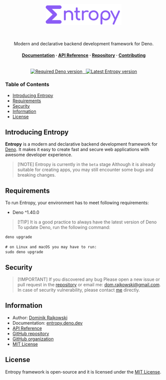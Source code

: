 <div align="center">
  <br>
  <img src="./.github/assets/logo_full.png" height="68" alt="Logo">
  <br>
  <br>
  <br>
  <p align="center">
    Modern and declarative backend development framework for Deno.
  </p>
  <h4>
    <a href="https://entropy.deno.dev" target="_blank">Documentation</a>
    <span> · </span>
    <a href="https://deno.land/x/entropy/mod.ts" target="_blank">API Reference</a>
    <span> · </span>
    <a href="https://github.com/entropy-deno/core" target="_blank">Repository</a>
    <span> · </span>
    <a href="https://entropy.deno.dev/docs/more/contributing" target="_blank">Contributing</a>
  </h4>
  <br>
  <a href="https://deno.land/x/entropy" target="_blank">
    <img src="https://shield.deno.dev/deno/%5E1.40.0" alt="Required Deno version">
    &nbsp;
    <img src="https://shield.deno.dev/x/entropy" alt="Latest Entropy version">
  </a>
  <br>
</div>

### Table of Contents

- [Introducing Entropy](#introducing-entropy)
- [Requirements](#requirements)
- [Security](#security)
- [Information](#information)
- [License](#license)

## Introducing Entropy

**Entropy** is a modern and declarative backend development framework for
[Deno](https://deno.com). It makes it easy to create fast and secure web
applications with awesome developer experience.

> [!NOTE] Entropy is currently in the `beta` stage
> Although it is already suitable for creating apps,
> you may still encounter some bugs and breaking changes.

## Requirements

To run Entropy, your environment has to meet following requirements:

- Deno ^1.40.0

> [!TIP] It is a good practice to always have the latest version of Deno
> To update Deno, run the following command:

```shell
deno upgrade

# on Linux and macOS you may have to run:
sudo deno upgrade
```

## Security

> [!IMPORTANT] If you discovered any bug
> Please open a new issue or pull
> request in the [repository](https://github.com/entropy-deno/core) or email me:
> dom.rajkowski@gmail.com. In case of security vulnerability, please contact
> [me](https://github.com/dominiq007) directly.

## Information

- Author: [Dominik Rajkowski](https://github.com/dominiq007)
- Documentation: [entropy.deno.dev](https://entropy.deno.dev)
- [API Reference](https://deno.land/x/entropy/mod.ts)
- [GitHub repository](https://github.com/entropy-deno/core)
- [GitHub organization](https://github.com/entropy-deno)
- [MIT License](https://github.com/entropy-deno/core/blob/main/LICENSE)

## License

Entropy framework is open-source and it is licensed under the
[MIT License](https://github.com/entropy-deno/core/blob/main/LICENSE).
